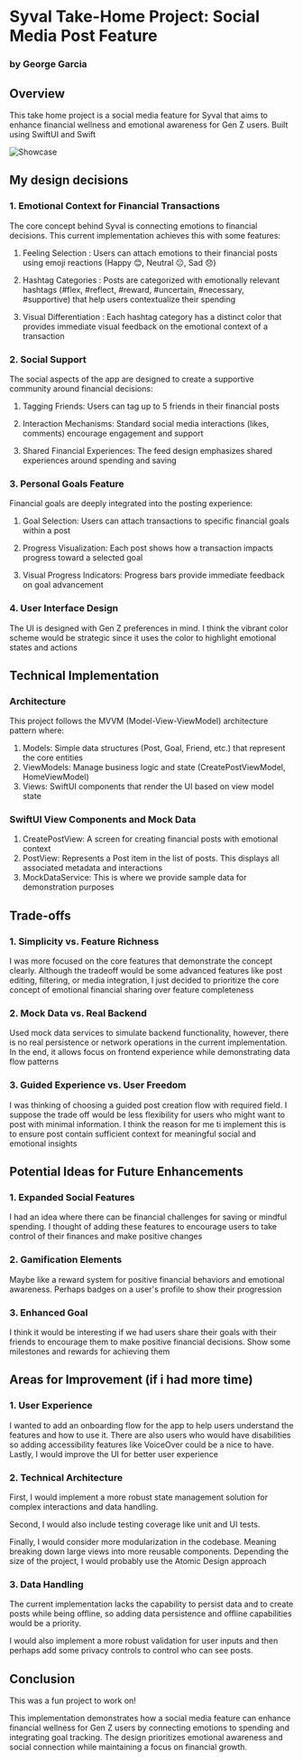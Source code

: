 # Syval Take-Home Project: Social Media Post Feature
### by George Garcia

## Overview
This take home project is a social media feature for Syval that aims to enhance financial wellness and emotional awareness for Gen Z users. Built using SwiftUI and Swift

![Showcase](../syvalTakeHome/syvalTakeHome/screenshots/image.png)


## My design decisions

### 1. Emotional Context for Financial Transactions
The core concept behind Syval is connecting emotions to financial decisions. This current implementation achieves this with some features:

1. Feeling Selection : Users can attach emotions to their financial posts using emoji reactions (Happy 😊, Neutral 😐, Sad 😞)

2. Hashtag Categories : Posts are categorized with emotionally relevant hashtags (#flex, #reflect, #reward, #uncertain, #necessary, #supportive) that help users contextualize their spending

3. Visual Differentiation : Each hashtag category has a distinct color that provides immediate visual feedback on the emotional context of a transaction

### 2. Social Support
The social aspects of the app are designed to create a supportive community around financial decisions:

1. Tagging Friends: Users can tag up to 5 friends in their financial posts

2. Interaction Mechanisms: Standard social media interactions (likes, comments) encourage engagement and support

3. Shared Financial Experiences: The feed design emphasizes shared experiences around spending and saving

### 3. Personal Goals Feature
Financial goals are deeply integrated into the posting experience:

1. Goal Selection: Users can attach transactions to specific financial goals within a post

2. Progress Visualization: Each post shows how a transaction impacts progress toward a selected goal

3. Visual Progress Indicators: Progress bars provide immediate feedback on goal advancement

### 4. User Interface Design
The UI is designed with Gen Z preferences in mind. I think the vibrant color scheme would be strategic since it uses the color to highlight emotional states and actions

## Technical Implementation
### Architecture
This project follows the MVVM (Model-View-ViewModel) architecture pattern where:

1. Models: Simple data structures (Post, Goal, Friend, etc.) that represent the core entities
2. ViewModels: Manage business logic and state (CreatePostViewModel, HomeViewModel)
3. Views: SwiftUI components that render the UI based on view model state

### SwiftUI View Components and Mock Data
1. CreatePostView: A screen for creating financial posts with emotional context
2. PostView: Represents a Post item in the list of posts. This displays all associated metadata and interactions
3. MockDataService: This is where we provide sample data for demonstration purposes

## Trade-offs
### 1. Simplicity vs. Feature Richness
I was more focused on the core features that demonstrate the concept clearly. Although the tradeoff would be some advanced features like post editing, filtering, or media integration, I just decided to prioritize the core concept of emotional financial sharing over feature completeness

### 2. Mock Data vs. Real Backend
Used mock data services to simulate backend functionality, however, there is no real persistence or network operations in the current implementation. In the end, it allows focus on frontend experience while demonstrating data flow patterns

### 3. Guided Experience vs. User Freedom
I was thinking of choosing a guided post creation flow with required field. I suppose the trade off would be less flexibility for users who might want to post with minimal information. I think the reason for me ti implement this is to ensure post contain sufficient context for meaningful social and emotional insights

## Potential Ideas for Future Enhancements
### 1. Expanded Social Features
I had an idea where there can be financial challenges for saving or mindful spending. I thought of adding these features to encourage users to take control of their finances and make positive changes

### 2. Gamification Elements
Maybe like a reward system for positive financial behaviors and emotional awareness. Perhaps badges on a user's profile to show their progression

### 3. Enhanced Goal 
I think it would be interesting if we had users share their goals with their friends to encourage them to make positive financial decisions. Show some milestones and rewards for achieving them

## Areas for Improvement (if i had more time)
### 1. User Experience
I wanted to add an onboarding flow for the app to help users understand the features and how to use it.
There are also users who would have disabilities so adding accessibility features like VoiceOver could be a nice to have. Lastly, I would improve the UI for better user experience

### 2. Technical Architecture
First, I would implement a more robust state management solution for complex interactions and data handling. 

Second, I would also include testing coverage like unit and UI tests. 

Finally, I would consider more modularization in the codebase. Meaning breaking down large views into more reusable components. Depending the size of the project, I would probably use the Atomic Design approach

### 3. Data Handling
The current implementation lacks the capability to persist data and to create posts while being offline, so adding data persistence and offline capabilities would be a priority.

I would also implement a more robust validation for user inputs and then perhaps add some privacy controls to control who can see posts. 

## Conclusion
This was a fun project to work on!

This implementation demonstrates how a social media feature can enhance financial wellness for Gen Z users by connecting emotions to spending and integrating goal tracking. The design prioritizes emotional awareness and social connection while maintaining a focus on financial growth.
